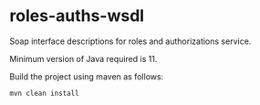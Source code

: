 # roles-auths-wsdl

Soap interface descriptions for roles and authorizations service.

Minimum version of Java required is 11.

Build the project using maven as follows:

`mvn clean install`
